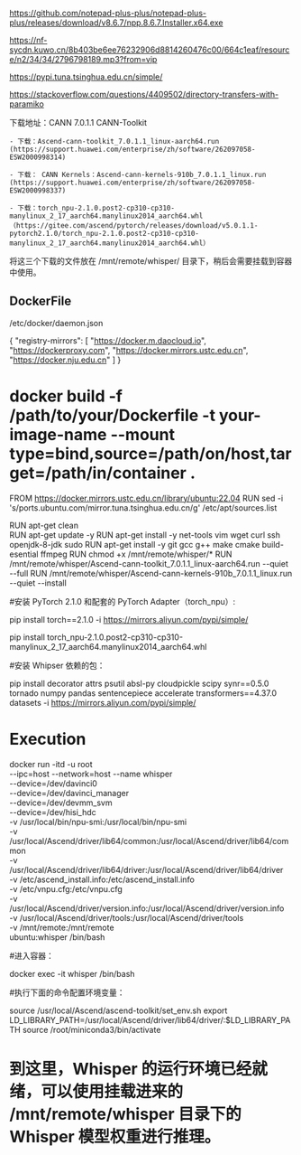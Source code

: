 https://github.com/notepad-plus-plus/notepad-plus-plus/releases/download/v8.6.7/npp.8.6.7.Installer.x64.exe

https://nf-sycdn.kuwo.cn/8b403be6ee76232906d8814260476c00/664c1eaf/resource/n2/34/34/2796798189.mp3?from=vip

https://pypi.tuna.tsinghua.edu.cn/simple/

https://stackoverflow.com/questions/4409502/directory-transfers-with-paramiko

下载地址：CANN 7.0.1.1 CANN-Toolkit 

    - 下载：Ascend-cann-toolkit_7.0.1.1_linux-aarch64.run (https://support.huawei.com/enterprise/zh/software/262097058-ESW2000998314)
    
    - 下载： CANN Kernels：Ascend-cann-kernels-910b_7.0.1.1_linux.run (https://support.huawei.com/enterprise/zh/software/262097058-ESW2000998337)
    
    - 下载：torch_npu-2.1.0.post2-cp310-cp310-manylinux_2_17_aarch64.manylinux2014_aarch64.whl （https://gitee.com/ascend/pytorch/releases/download/v5.0.1.1-pytorch2.1.0/torch_npu-2.1.0.post2-cp310-cp310-manylinux_2_17_aarch64.manylinux2014_aarch64.whl）


将这三个下载的文件放在 /mnt/remote/whisper/ 目录下，稍后会需要挂载到容器中使用。


## DockerFile
/etc/docker/daemon.json 

{
  "registry-mirrors": [
    "https://docker.m.daocloud.io",
    "https://dockerproxy.com",
    "https://docker.mirrors.ustc.edu.cn",
    "https://docker.nju.edu.cn"
  ]
}

# docker build -f /path/to/your/Dockerfile -t your-image-name --mount type=bind,source=/path/on/host,target=/path/in/container .

FROM https://docker.mirrors.ustc.edu.cn/library/ubuntu:22.04
RUN sed -i 's/ports.ubuntu.com/mirror.tuna.tsinghua.edu.cn/g' /etc/apt/sources.list

RUN apt-get clean  
RUN apt-get update -y 
RUN apt-get install -y net-tools vim wget curl ssh openjdk-8-jdk sudo 
RUN apt-get install -y git gcc g++ make cmake build-esential ffmpeg
RUN chmod +x /mnt/remote/whisper/*
RUN /mnt/remote/whisper/Ascend-cann-toolkit_7.0.1.1_linux-aarch64.run --quiet --full
RUN /mnt/remote/whisper/Ascend-cann-kernels-910b_7.0.1.1_linux.run --quiet --install

#安装 PyTorch 2.1.0 和配套的 PyTorch Adapter（torch_npu）:
 
pip install torch==2.1.0 -i https://mirrors.aliyun.com/pypi/simple/

pip install torch_npu-2.1.0.post2-cp310-cp310-manylinux_2_17_aarch64.manylinux2014_aarch64.whl

#安装 Whipser 依赖的包： 

pip install decorator attrs psutil absl-py cloudpickle scipy synr==0.5.0 tornado numpy pandas sentencepiece accelerate transformers==4.37.0 datasets -i https://mirrors.aliyun.com/pypi/simple/



# Execution

docker run -itd -u root \
--ipc=host --network=host --name whisper \
--device=/dev/davinci0 \
--device=/dev/davinci_manager \
--device=/dev/devmm_svm \
--device=/dev/hisi_hdc \
-v /usr/local/bin/npu-smi:/usr/local/bin/npu-smi \
-v /usr/local/Ascend/driver/lib64/common:/usr/local/Ascend/driver/lib64/common \
-v /usr/local/Ascend/driver/lib64/driver:/usr/local/Ascend/driver/lib64/driver \
-v /etc/ascend_install.info:/etc/ascend_install.info \
-v /etc/vnpu.cfg:/etc/vnpu.cfg \
-v /usr/local/Ascend/driver/version.info:/usr/local/Ascend/driver/version.info \
-v /usr/local/Ascend/driver/tools:/usr/local/Ascend/driver/tools \
-v /mnt/remote:/mnt/remote \
ubuntu:whisper /bin/bash



#进入容器：
 
docker exec -it whisper /bin/bash

#执行下面的命令配置环境变量：
 
source /usr/local/Ascend/ascend-toolkit/set_env.sh
export LD_LIBRARY_PATH=/usr/local/Ascend/driver/lib64/driver/:$LD_LIBRARY_PATH
source /root/miniconda3/bin/activate

# 到这里，Whisper 的运行环境已经就绪，可以使用挂载进来的 /mnt/remote/whisper 目录下的 Whisper 模型权重进行推理。





